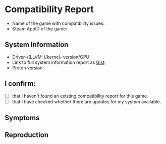 # Compatibility Report
- Name of the game with compatibility issues:
- Steam AppID of the game: 

## System Information
- Driver-/(LLVM-)/kernel- version/GPU: <!-- e.g. Mesa 18.2/7.0.0/4.17/RX 580 -->
- Link to full system information report as [Gist](https://gist.github.com/):
- Proton version:

## I confirm:
- [ ] that I haven't found an existing compatibility report for this game.
- [ ] that I have checked whether there are updates for my system available.

<!-- Please add `PROTON_LOG=1 %command%` to the game's launch options and drag
and drop the generated `$HOME/steam-$APPID.log` into this issue report -->

## Symptoms <!-- What's the problem? -->


## Reproduction


<!--
1. You can find the Steam AppID in the URL of the shop page of the game.
   e.g. for `The Witcher 3: Wild Hunt` the AppID is `292030`.
2. You can find your driver and Linux version, as well as your graphics
   processor's name in the system information report of Steam.
3. You can retrieve a full system information report by clicking
   `Help` > `System Information` in the Steam client on your machine.
4. Please copy it to your clipboard by pressing `Ctrl+A` and then `Ctrl+C`.
   Then paste it in a [Gist](https://gist.github.com/) and post the link in
   this issue to prevent chaos by too much info in one place.
5. Please search for open issues and pull requests by the name of the game and
   find out whether they are relevant and should be referenced above.
-->

